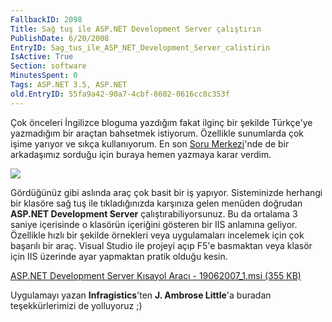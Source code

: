```yaml
---
FallbackID: 2098
Title: Sağ tuş ile ASP.NET Development Server çalıştırın
PublishDate: 6/20/2008
EntryID: Sag_tus_ile_ASP_NET_Development_Server_calistirin
IsActive: True
Section: software
MinutesSpent: 0
Tags: ASP.NET 3.5, ASP.NET
old.EntryID: 55fa9a42-90a7-4cbf-8602-0616cc8c353f
---
```

Çok önceleri İngilizce bloguma yazdığım fakat ilginç bir şekilde
Türkçe'ye yazmadığım bir araçtan bahsetmek istiyorum. Özellikle
sunumlarda çok işime yarıyor ve sıkça kullanıyorum. En son [Soru
Merkezi](http://daron.yondem.com/tr/sorusor/login.aspx)'nde de bir
arkadaşımız sorduğu için buraya hemen yazmaya karar verdim.

![](http://cdn.daron.yondem.com/assets/2098/19062008_1.gif)

Gördüğünüz gibi aslında araç çok basit bir iş yapıyor. Sisteminizde
herhangi bir klasöre sağ tuş ile tıkladığınızda karşınıza gelen menüden
doğrudan **ASP.NET Development Server** çalıştırabiliyorsunuz. Bu da
ortalama 3 saniye içerisinde o klasörün içeriğini gösteren bir IIS
anlamına geliyor. Özellikle hızlı bir şekilde örnekleri veya
uygulamaları incelemek için çok başarılı bir araç. Visual Studio ile
projeyi açıp F5'e basmaktan veya klasör için IIS üzerinde ayar yapmaktan
pratik olduğu kesin.

[ASP.NET Development Server Kısayol Aracı - 19062007\_1.msi (355
KB)](http://cdn.daron.yondem.com/assets/2098/19062007_1.msi)

Uygulamayı yazan **Infragistics**'ten **J. Ambrose Little**'a buradan
teşekkürlerimizi de yolluyoruz ;)


